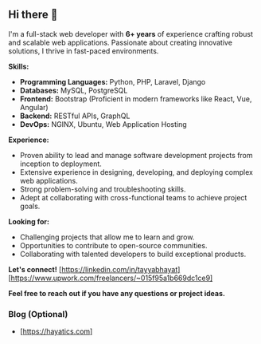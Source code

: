 ## Hi there 👋

I'm a full-stack web developer with **6+ years** of experience crafting robust and scalable web applications. Passionate about creating innovative solutions, I thrive in fast-paced environments.

**Skills:**

* **Programming Languages:** Python, PHP, Laravel, Django
* **Databases:** MySQL, PostgreSQL
* **Frontend:** Bootstrap (Proficient in modern frameworks like React, Vue, Angular)
* **Backend:** RESTful APIs, GraphQL
* **DevOps:** NGINX, Ubuntu, Web Application Hosting

**Experience:**

* Proven ability to lead and manage software development projects from inception to deployment.
* Extensive experience in designing, developing, and deploying complex web applications.
* Strong problem-solving and troubleshooting skills.
* Adept at collaborating with cross-functional teams to achieve project goals.

**Looking for:**

* Challenging projects that allow me to learn and grow.
* Opportunities to contribute to open-source communities.
* Collaborating with talented developers to build exceptional products.

**Let's connect!**
[https://linkedin.com/in/tayyabhayat]
[https://www.upwork.com/freelancers/~015f95a1b669dc1ce9]

**Feel free to reach out if you have any questions or project ideas.**

### Blog (Optional)
* [https://hayatics.com]


<!--
**imtayyabhayat/imtayyabhayat** is a ✨ _special_ ✨ repository because its `README.md` (this file) appears on your GitHub profile.

Here are some ideas to get you started:

- 🔭 I’m currently working on ...
- 🌱 I’m currently learning ...
- 👯 I’m looking to collaborate on ...
- 🤔 I’m looking for help with ...
- 💬 Ask me about ...
- 📫 How to reach me: ...
- 😄 Pronouns: ...
- ⚡ Fun fact: ...
-->
